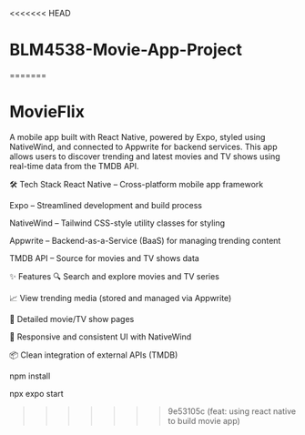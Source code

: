 <<<<<<< HEAD
# BLM4538-Movie-App-Project
=======
# MovieFlix

A mobile app built with React Native, powered by Expo, styled using NativeWind, and connected to Appwrite for backend services. This app allows users to discover trending and latest movies and TV shows using real-time data from the TMDB API.

🛠 Tech Stack
React Native – Cross-platform mobile app framework

Expo – Streamlined development and build process

NativeWind – Tailwind CSS-style utility classes for styling

Appwrite – Backend-as-a-Service (BaaS) for managing trending content

TMDB API – Source for movies and TV shows data

✨ Features
🔍 Search and explore movies and TV series

📈 View trending media (stored and managed via Appwrite)

📄 Detailed movie/TV show pages

💅 Responsive and consistent UI with NativeWind

📦 Clean integration of external APIs (TMDB)


npm install

npx expo start
>>>>>>> 9e53105c (feat: using react native to build movie app)
